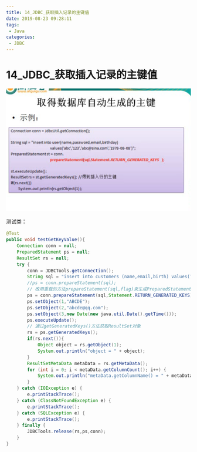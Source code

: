 ```yaml
---
title: 14_JDBC_获取插入记录的主键值
date: 2019-08-23 09:28:11
tags: 
 - Java
categories:
 - JDBC
---
```


# 14_JDBC_获取插入记录的主键值

![取得数据库自动生成的主键](https://raw.githubusercontent.com/tomxwd/ImageHosting/master/blog/JDBC/14%E5%8F%96%E5%BE%97%E6%95%B0%E6%8D%AE%E5%BA%93%E8%87%AA%E5%8A%A8%E7%94%9F%E6%88%90%E7%9A%84%E4%B8%BB%E9%94%AE.png)

测试类：

```java
@Test
public void testGetKeyValue(){
    Connection conn = null;
    PreparedStatement ps = null;
    ResultSet rs = null;
    try {
        conn = JDBCTools.getConnection();
        String sql = "insert into customers (name,email,birth) values(?,?,?)";
        //ps = conn.prepareStatement(sql);
        // 改用重载的方法prepareStatement(sql,flag)来生成PreparedStatement
        ps = conn.prepareStatement(sql,Statement.RETURN_GENERATED_KEYS);
        ps.setObject(1,"ABCDE");
        ps.setObject(2,"abcde@qq.com");
        ps.setObject(3,new Date(new java.util.Date().getTime()));
        ps.executeUpdate();
        // 通过getGeneratedKeys()方法获取ResultSet对象
        rs = ps.getGeneratedKeys();
        if(rs.next()){
            Object object = rs.getObject(1);
            System.out.println("object = " + object);
        }
        ResultSetMetaData metaData = rs.getMetaData();
        for (int i = 0; i < metaData.getColumnCount(); i++) {
            System.out.println("metaData.getColumnName() = " + metaData.getColumnName(i + 1));
        }
    } catch (IOException e) {
        e.printStackTrace();
    } catch (ClassNotFoundException e) {
        e.printStackTrace();
    } catch (SQLException e) {
        e.printStackTrace();
    } finally {
        JDBCTools.release(rs,ps,conn);
    }
}

```




